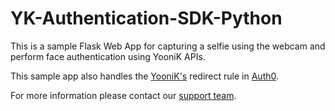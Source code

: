 # YK-Authentication-SDK-Python

This is a sample Flask Web App for capturing a selfie using the webcam and perform face authentication using YooniK APIs.

This sample app also handles the [YooniK's](https://yoonik.me) redirect rule in [Auth0](https://auth0.com).

For more information please contact our [support team](mailto:support@yoonik.me).
